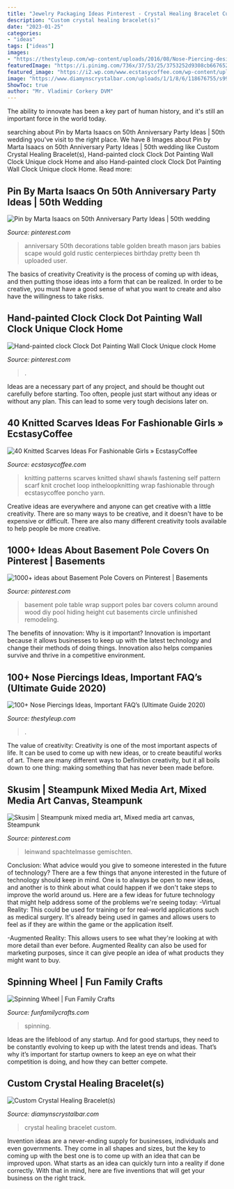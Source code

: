 ```yaml
---
title: "Jewelry Packaging Ideas Pinterest - Crystal Healing Bracelet Custom"
description: "Custom crystal healing bracelet(s)"
date: "2023-01-25"
categories:
- "ideas"
tags: ["ideas"]
images:
- "https://thestyleup.com/wp-content/uploads/2016/08/Nose-Piercing-designs1.jpg"
featuredImage: "https://i.pinimg.com/736x/37/53/25/3753252d9308cb6676521fc032433a9e.jpg"
featured_image: "https://i2.wp.com/www.ecstasycoffee.com/wp-content/uploads/2016/12/Shawls-Knitting-Patterns.jpg?resize=265%2C482"
image: "https://www.diamynscrystalbar.com/uploads/1/1/8/6/118676755/s999933685569268468_p131_i4_w600.png"
ShowToc: true
author: "Mr. Vladimir Corkery DVM"
---
```



The ability to innovate has been a key part of human history, and it's still an important force in the world today.

	

		
searching about Pin by Marta Isaacs on 50th Anniversary Party Ideas | 50th wedding you've visit to the right place. We have 8 Images about Pin by Marta Isaacs on 50th Anniversary Party Ideas | 50th wedding like Custom Crystal Healing Bracelet(s), Hand-painted clock Clock Dot Painting Wall Clock Unique clock Home and also Hand-painted clock Clock Dot Painting Wall Clock Unique clock Home. Read more:
		
    
## Pin By Marta Isaacs On 50th Anniversary Party Ideas | 50th Wedding

<img loading=lazy src="https://i.pinimg.com/736x/78/9d/19/789d19fe55d97f8baa85e3003884096d.jpg" onerror="this.onerror=null;this.src='https://tse2.mm.bing.net/th?id=OIP.dBEi9eipHscy6Tsh7fftmwHaJ3&amp;pid=15.1';" alt="Pin by Marta Isaacs on 50th Anniversary Party Ideas | 50th wedding">

_Source: pinterest.com_

>anniversary 50th decorations table golden breath mason jars babies scape would gold rustic centerpieces birthday pretty been th uploaded user. 

	

The basics of creativity
Creativity is the process of coming up with ideas, and then putting those ideas into a form that can be realized. In order to be creative, you must have a good sense of what you want to create and also have the willingness to take risks.

    
## Hand-painted Clock Clock Dot Painting Wall Clock Unique Clock Home

<img loading=lazy src="https://i.pinimg.com/736x/37/53/25/3753252d9308cb6676521fc032433a9e.jpg" onerror="this.onerror=null;this.src='https://tse1.mm.bing.net/th?id=OIP.JyAv-W8T1CT2VBucHFpgVwHaJ4&amp;pid=15.1';" alt="Hand-painted clock Clock Dot Painting Wall Clock Unique clock Home">

_Source: pinterest.com_

>. 

	

Ideas are a necessary part of any project, and should be thought out carefully before starting. Too often, people just start without any ideas or without any plan. This can lead to some very tough decisions later on.

    
## 40 Knitted Scarves Ideas For Fashionable Girls » EcstasyCoffee

<img loading=lazy src="https://i2.wp.com/www.ecstasycoffee.com/wp-content/uploads/2016/12/Shawls-Knitting-Patterns.jpg?resize=265%2C482" onerror="this.onerror=null;this.src='https://tse3.mm.bing.net/th?id=OIP.ptbn0MWdeZsWcsWdZ1QshQHaNe&amp;pid=15.1';" alt="40 Knitted Scarves Ideas For Fashionable Girls » EcstasyCoffee">

_Source: ecstasycoffee.com_

>knitting patterns scarves knitted shawl shawls fastening self pattern scarf knit crochet loop intheloopknitting wrap fashionable through ecstasycoffee poncho yarn. 

	

Creative ideas are everywhere and anyone can get creative with a little creativity. There are so many ways to be creative, and it doesn't have to be expensive or difficult. There are also many different creativity tools available to help people be more creative.

    
## 1000+ Ideas About Basement Pole Covers On Pinterest | Basements

<img loading=lazy src="https://i.pinimg.com/736x/4a/d2/d2/4ad2d26a0e5bf5c4e8bc0f582ef2fc69--basement-pole-covers-basement-pole-table.jpg" onerror="this.onerror=null;this.src='https://tse2.mm.bing.net/th?id=OIP.tJRKKDSRybhD2IruTnjYjgHaJ4&amp;pid=15.1';" alt="1000+ ideas about Basement Pole Covers on Pinterest | Basements">

_Source: pinterest.com_

>basement pole table wrap support poles bar covers column around wood diy pool hiding height cut basements circle unfinished remodeling. 

	

The benefits of innovation: Why is it important?
Innovation is important because it allows businesses to keep up with the latest technology and change their methods of doing things. Innovation also helps companies survive and thrive in a competitive environment.

    
## 100+ Nose Piercings Ideas, Important FAQ’s (Ultimate Guide 2020)

<img loading=lazy src="https://thestyleup.com/wp-content/uploads/2016/08/Nose-Piercing-designs1.jpg" onerror="this.onerror=null;this.src='https://tse4.mm.bing.net/th?id=OIP.-B-5-Q7JoNFbCqxd9_W67QHaMD&amp;pid=15.1';" alt="100+ Nose Piercings Ideas, Important FAQ’s (Ultimate Guide 2020)">

_Source: thestyleup.com_

>. 

	

The value of creativity:
Creativity is one of the most important aspects of life. It can be used to come up with new ideas, or to create beautiful works of art. There are many different ways to Definition creativity, but it all boils down to one thing: making something that has never been made before.

    
## Skusim | Steampunk Mixed Media Art, Mixed Media Art Canvas, Steampunk

<img loading=lazy src="https://i.pinimg.com/736x/b5/9d/dd/b59ddde3feba3526a20c9208676e181e.jpg" onerror="this.onerror=null;this.src='https://tse2.mm.bing.net/th?id=OIP.SB-G_yx1gUZK3gXv2IT3nAHaJ4&amp;pid=15.1';" alt="Skusim | Steampunk mixed media art, Mixed media art canvas, Steampunk">

_Source: pinterest.com_

>leinwand spachtelmasse gemischten. 

	

Conclusion: What advice would you give to someone interested in the future of technology?
There are a few things that anyone interested in the future of technology should keep in mind. One is to always be open to new ideas, and another is to think about what could happen if we don't take steps to improve the world around us. Here are a few ideas for future technology that might help address some of the problems we're seeing today: 
-Virtual Reality: This could be used for training or for real-world applications such as medical surgery. It's already being used in games and allows users to feel as if they are within the game or the application itself. 

-Augmented Reality: This allows users to see what they're looking at with more detail than ever before. Augmented Reality can also be used for marketing purposes, since it can give people an idea of what products they might want to buy.

    
## Spinning Wheel | Fun Family Crafts

<img loading=lazy src="https://funfamilycrafts.com/wp-content/uploads/2013/05/spinning_wheel.jpg" onerror="this.onerror=null;this.src='https://tse1.mm.bing.net/th?id=OIP.0WskA3vro5ba4t6SWVRTugAAAA&amp;pid=15.1';" alt="Spinning Wheel | Fun Family Crafts">

_Source: funfamilycrafts.com_

>spinning. 

	

Ideas are the lifeblood of any startup. And for good startups, they need to be constantly evolving to keep up with the latest trends and ideas. That’s why it’s important for startup owners to keep an eye on what their competition is doing, and how they can better compete.

    
## Custom Crystal Healing Bracelet(s)

<img loading=lazy src="https://www.diamynscrystalbar.com/uploads/1/1/8/6/118676755/s999933685569268468_p131_i4_w600.png" onerror="this.onerror=null;this.src='https://tse1.mm.bing.net/th?id=OIP.RZDDkdOfd7y6yXUCf5AJwAHaJ4&amp;pid=15.1';" alt="Custom Crystal Healing Bracelet(s)">

_Source: diamynscrystalbar.com_

>crystal healing bracelet custom. 

	

Invention ideas are a never-ending supply for businesses, individuals and even governments. They come in all shapes and sizes, but the key to coming up with the best one is to come up with an idea that can be improved upon. What starts as an idea can quickly turn into a reality if done correctly. With that in mind, here are five inventions that will get your business on the right track.

